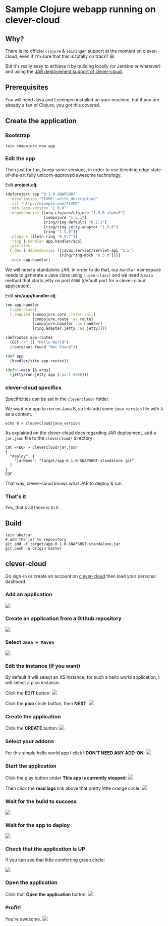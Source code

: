 # Sample Clojure webapp running on clever-cloud

## Why?

There is no official `clojure` & `leiningen` support at the moment on clever-cloud, even if I'm sure that this is totally on track? 😃.

But it's really easy to achieve it by building locally (or Jenkins or whatever) and using the [JAR deployement support of clever-cloud](https://www.clever-cloud.com/doc/java/java-jar/).

## Prerequisites

You will need Java and Leiningen installed on your machine, but if you are already a fan of Clojure, you got this covered.

## Create the application

### Bootstrap

    lein compojure new app

### Edit the app

Then just for fun, bump some versions, in order to use bleeding edge state-of-the-art fully unicorn-approved awesome technology.

Edit **project.clj**:

```clojure
(defproject app "0.1.0-SNAPSHOT"
  :description "FIXME: write description"
  :url "http://example.com/FIXME"
  :min-lein-version "2.0.0"
  :dependencies [[org.clojure/clojure "1.9.0-alpha5"]
                 [compojure "1.5.1"]      
                 [ring/ring-defaults "0.2.1"]
                 [ring/ring-jetty-adapter "1.5.0"]   
                 [ring "1.5.0"]]                     
  :plugins [[lein-ring "0.9.7"]]
  :ring {:handler app.handler/app}
  :profiles
  {:dev {:dependencies [[javax.servlet/servlet-api "2.5"]
                        [ring/ring-mock "0.3.0"]]}}
  :main app.handler)
```

We will need a standalone JAR, in order to do that, our `handler` namespace needs to generate a Java class using `(:gen-class)` and we need a `main` method that starts jetty on port `8080` (default port for a clever-cloud application).

Edit **src/app/handler.clj**:

```clojure
(ns app.handler
  (:gen-class)
  (:require [compojure.core :refer :all]
            [compojure.route :as route]
            [compojure.handler :as handler]
            [ring.adapter.jetty :as jetty]]))

(defroutes app-routes
  (GET "/" [] "Hello World")
  (route/not-found "Not Found"))

(def app
  (handler/site app-routes))

(defn -main [& args]
  (jetty/run-jetty app {:port 8080}))
```

### clever-cloud specifics

Specificities can be set in the `clevercloud/` folder.

We want our app to run on Java 8, so lets add some `java_version` file with `8` as a content.

    echo 8 > clevercloud/java_version

As explained on the clever-cloud docs regarding JAR deployment, add a `jar.json` file to the `clevercloud/` directory:

    cat <<EOF > clevercloud/jar.json
    {
      "deploy": {
        "jarName": "target/app-0.1.0-SNAPSHOT-standalone.jar"
      }
    }
    EOF

That way, clever-cloud knows what JAR to deploy & run.

### That's it

Yes, that's all there is to it.

## Build

    lein uberjar
    # add the jar to repository
    git add -f target/app-0.1.0-SNAPSHOT-standalone.jar
    git push -u origin master

## clever-cloud

Go sign-in or create an account on [clever-cloud](https://clever-cloud.com) then load your personal dashbord.

### Add an application

![](tutorial/1-add-application.png)

### Create an application from a Github repository

![](tutorial/2-add-github-application.png)

### Select `Java + Maven`

![](tutorial/3-select-java-maven.png)

### Edit the instance (if you want)

By default it will select an XS instance, for such a hello world application, I will select a pico instance.

Click the **EDIT** button:
![](tutorial/4-edit-instance.png)

Click the **pico** circle button, then **NEXT**:
![](tutorial/5-select-pico.png)

### Create the application

Click the **CREATE** button:
![](tutorial/6-click-create.png)

### Select your addons

For this simple hello world app I click **I DON'T NEED ANY ADD-ON**:
![](tutorial/7-no-addon.png)

### Start the application

Click the play button under **This app is currently stopped**:
![](tutorial/8-start-app.png)

Then click the **read logs** link above that pretty little orange circle:
![](tutorial/9-read-logs.png)

### Wait for the build to success

![](tutorial/10-build-success.png)

### Wait for the app to deploy

![](tutorial/11-deploy-success.png)

### Check that the application is UP

If you can see that little comforting green circle:

![](tutorial/12-app-is-up.png)

### Open the application

Click that **Open the application** button:
![](tutorial/13-open-app.png)

### Profit!

You're awesome.
![](tutorial/14-profit.png)
